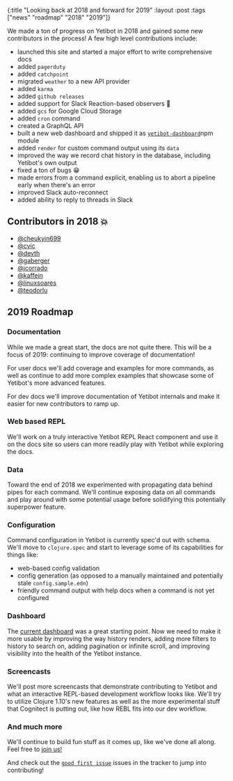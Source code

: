 {:title "Looking back at 2018 and forward for 2019"
 :layout :post
 :tags  ["news" "roadmap" "2018" "2019"]}

We made a ton of progress on Yetibot in 2018 and gained some new contributors in
the process! A few high level contributions include:

- launched this site and started a major effort to write comprehensive docs
- added `pagerduty`
- added `catchpoint`
- migrated `weather` to a new API provider
- added `karma`
- added `github releases`
- added support for Slack Reaction-based observers 🤯
- added `gcs` for Google Cloud Storage
- added `cron` command
- created a GraphQL API
- built a new web dashboard and shipped it as
  [`yetibot-dashboard`](https://www.npmjs.com/package/yetibot-dashboard)npm module
- added `render` for custom command output using its `data`
- improved the way we record chat history in the database, including Yetibot's
  own output
- fixed a ton of bugs 😁
- made errors from a command explicit, enabling us to abort a pipeline early
  when there's an error
- improved Slack auto-reconnect
- added ability to reply to threads in Slack

## Contributors in 2018 💥

- [@cheukyin699](https://github.com/cheukyin699)
- [@cvic](https://github.com/cvic)
- [@devth](https://github.com/devth)
- [@gaberger](https://github.com/gaberger)
- [@jcorrado](https://github.com/jcorrado)
- [@kaffein](https://github.com/kaffein)
- [@linuxsoares](https://github.com/linuxsoares)
- [@teodorlu](https://github.com/teodorlu)

## 2019 Roadmap

### Documentation

While we made a great start, the docs are not quite there. This will be a focus
of 2019: continuing to improve coverage of documentation!

For user docs we'll add coverage and examples for more commands, as well as
continue to add more complex examples that showcase some of Yetibot's more
advanced features.

For dev docs we'll improve documentation of Yetibot internals and make it easier
for new contributors to ramp up.

### Web based REPL

We'll work on a truly interactive Yetibot REPL React component and use it on the
docs site so users can more readily play with Yetibot while exploring the docs.

### Data

Toward the end of 2018 we experimented with propagating data behind pipes for
each command. We'll continue exposing data on all commands and play around with
some potential usage before solidifying this potentially superpower feature.

### Configuration

Command configuration in Yetibot is currently spec'd out with schema. We'll move
to `clojure.spec` and start to leverage some of its capabilities for things
like:

- web-based config validation
- config generation (as opposed to a manually maintained and potentially stale
  `config.sample.edn`)
- friendly command output with help docs when a command is not yet configured

### Dashboard

The [current dashboard](https://public.yetibot.com) was a great starting point.
Now we need to make it more usable by improving the way history renders, adding
more filters to history to search on, adding pagination or infinite scroll, and
improving visibility into the health of the Yetibot instance.

### Screencasts

We'll post more screencasts that demonstrate contributing to Yetibot and what an
interactive REPL-based development workflow looks like. We'll try to utilize
Clojure 1.10's new features as well as the more experimental stuff that
Cognitect is putting out, like how REBL fits into our dev workflow.

### And much more

We'll continue to build fun stuff as it comes up, like we've done all along.
Feel free to [join us!](https://slack.yetibot.com)

And check out the [`good first
issue`](https://github.com/yetibot/yetibot/issues?q=is%3Aissue+is%3Aopen+label%3A%22good+first+issue%22)
issues in the tracker to jump into contributing!
